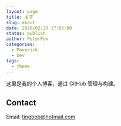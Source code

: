 ```yaml
---
layout: page
title: 关于
slug: about
date: 2020/02/20 17:05:00
status: publish
author: PeterFox
categories: 
  - Maverick
  - Dev
tags: 
  - theme
---
```


这里是我的个人博客，通过 GitHub 管理与构建。


## Contact

Email: tingbob@hotmail.com